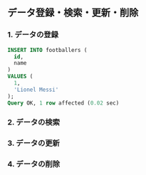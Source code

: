 ## データ登録・検索・更新・削除

### 1. データの登録
```sql
INSERT INTO footballers (
  id, 
  name
) 
VALUES (
  1, 
  'Lionel Messi'
);
Query OK, 1 row affected (0.02 sec)
```

### 2. データの検索


### 3. データの更新


### 4. データの削除


